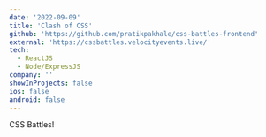 ```yaml
---
date: '2022-09-09'
title: 'Clash of CSS'
github: 'https://github.com/pratikpakhale/css-battles-frontend'
external: 'https://cssbattles.velocityevents.live/'
tech:
  - ReactJS
  - Node/ExpressJS
company: ''
showInProjects: false
ios: false
android: false
---
```


CSS Battles!